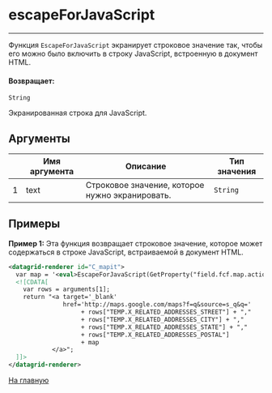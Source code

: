 # escapeForJavaScript

---

Функция `EscapeForJavaScript` экранирует строковое значение так, чтобы его можно было включить в строку JavaScript,
встроенную в документ HTML.

#### Возвращает:

`String`

Экранированная строка для JavaScript.

## Аргументы

|  | Имя аргумента | Описание | Тип значения |
| --- | --- | --- | --- |
| 1 | text | Строковое значение, которое нужно экранировать. | `String` |

## Примеры

**Пример 1:** Эта функция возвращает строковое значение, которое может содержаться в строке JavaScript,
встраиваемой в документ HTML.
```xml
<datagrid-renderer id="C_mapit">
  var map = '<eval>EscapeForJavaScript(GetProperty("field.fcf.map.action.label.fmt"))</eval>';
  <![CDATA[
    var rows = arguments[1];
    return "<a target='_blank'
               href='http://maps.google.com/maps?f=q&source=s_q&q='
                    + rows["TEMP.X_RELATED_ADDRESSES_STREET"] + ","
                    + rows["TEMP.X_RELATED_ADDRESSES_CITY"] + ","
                    + rows["TEMP.X_RELATED_ADDRESSES_STATE"] + ","
                    + rows["TEMP.X_RELATED_ADDRESSES_POSTAL"]
                    + map
            </a>";
  ]]>
</datagrid-renderer>
```



[На главную](./)